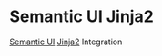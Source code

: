 # Semantic UI Jinja2

[Semantic UI](https://semantic-ui.com/introduction/integrations.html)
[Jinja2](https://jinja.palletsprojects.com)
Integration